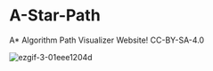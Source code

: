 # A-Star-Path
A* Algorithm Path Visualizer Website! CC-BY-SA-4.0


![ezgif-3-01eee1204d](https://github.com/livxy/A-Star-Path/assets/67598470/66157f76-4a77-4595-99d3-634cc5096010)
